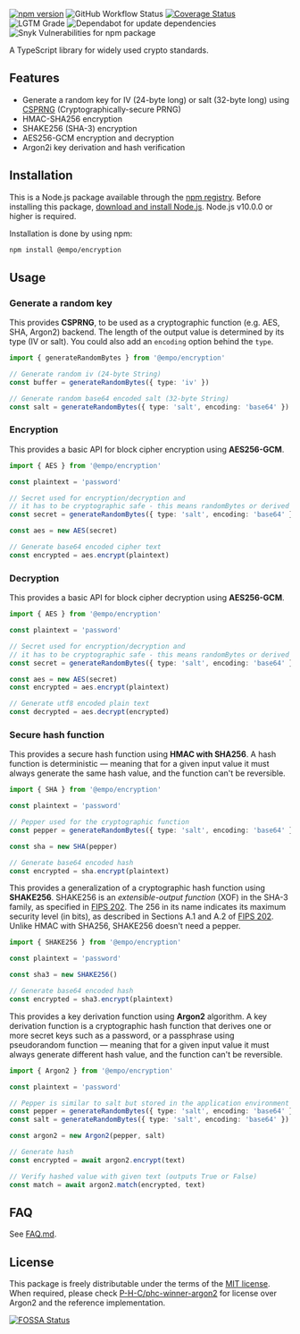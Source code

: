 [![npm version](https://badge.fury.io/js/%40empo%2Fencryption.svg)](https://badge.fury.io/js/%40empo%2Fencryption) ![GitHub Workflow Status](https://img.shields.io/github/workflow/status/empo-dev/encryption/build) [![Coverage Status](https://coveralls.io/repos/github/EMPO-dev/encryption/badge.svg?branch=master)](https://coveralls.io/github/EMPO-dev/encryption?branch=master) ![LGTM Grade](https://img.shields.io/lgtm/grade/javascript/github/EMPO-dev/encryption) ![Dependabot for update dependencies](https://badgen.net/dependabot/EMPO-dev/encryption?icon=dependabot) ![Snyk Vulnerabilities for npm package](https://img.shields.io/snyk/vulnerabilities/npm/@empo/encryption)

A TypeScript library for widely used crypto standards.

## Features

- Generate a random key for IV (24-byte long) or salt (32-byte long) using [CSPRNG](https://en.wikipedia.org/wiki/Cryptographically_secure_pseudorandom_number_generator) (Cryptographically-secure PRNG)
- HMAC-SHA256 encryption
- SHAKE256 (SHA-3) encryption
- AES256-GCM encryption and decryption
- Argon2i key derivation and hash verification

## Installation

This is a Node.js package available through the [npm registry](https://www.npmjs.com/). Before installing this package, [download and install Node.js](https://nodejs.org/en/download/). Node.js v10.0.0 or higher is required.

Installation is done by using npm:
```sh
npm install @empo/encryption
```

## Usage

### Generate a random key

This provides **CSPRNG**, to be used as a cryptographic function (e.g. AES, SHA, Argon2) backend. The length of the output value is determined by its type (IV or salt). You could also add an `encoding` option behind the `type`.

```ts
import { generateRandomBytes } from '@empo/encryption'

// Generate random iv (24-byte String)
const buffer = generateRandomBytes({ type: 'iv' })

// Generate random base64 encoded salt (32-byte String)
const salt = generateRandomBytes({ type: 'salt', encoding: 'base64' })
```

### Encryption

This provides a basic API for block cipher encryption using **AES256-GCM**.

```ts
import { AES } from '@empo/encryption'

const plaintext = 'password'

// Secret used for encryption/decryption and
// it has to be cryptographic safe - this means randomBytes or derived by PBKDF2 (for example)
const secret = generateRandomBytes({ type: 'salt', encoding: 'base64' })

const aes = new AES(secret)

// Generate base64 encoded cipher text
const encrypted = aes.encrypt(plaintext)
```

### Decryption

This provides a basic API for block cipher decryption using **AES256-GCM**.

```ts
import { AES } from '@empo/encryption'

const plaintext = 'password'

// Secret used for encryption/decryption and
// it has to be cryptographic safe - this means randomBytes or derived by PBKDF2 (for example)
const secret = generateRandomBytes({ type: 'salt', encoding: 'base64' })

const aes = new AES(secret)
const encrypted = aes.encrypt(plaintext)

// Generate utf8 encoded plain text
const decrypted = aes.decrypt(encrypted)
```

### Secure hash function

This provides a secure hash function using **HMAC with SHA256**. A hash function is deterministic — meaning that for a given input value it must always generate the same hash value, and the function can't be reversible.

```ts
import { SHA } from '@empo/encryption'

const plaintext = 'password'

// Pepper used for the cryptographic function
const pepper = generateRandomBytes({ type: 'salt', encoding: 'base64' })

const sha = new SHA(pepper)

// Generate base64 encoded hash
const encrypted = sha.encrypt(plaintext)
```

This provides a generalization of a cryptographic hash function using **SHAKE256**. SHAKE256 is an *extensible-output function* (XOF) in the SHA-3 family, as specified in [FIPS 202](https://nvlpubs.nist.gov/nistpubs/FIPS/NIST.FIPS.202.pdf). The 256 in its name indicates its maximum security level (in bits), as described in Sections A.1 and A.2 of [FIPS 202](https://nvlpubs.nist.gov/nistpubs/FIPS/NIST.FIPS.202.pdf). Unlike HMAC with SHA256, SHAKE256 doesn't need a pepper.

```ts
import { SHAKE256 } from '@empo/encryption'

const plaintext = 'password'

const sha3 = new SHAKE256()

// Generate base64 encoded hash
const encrypted = sha3.encrypt(plaintext)
```

This provides a key derivation function using **Argon2** algorithm. A key derivation function is a cryptographic hash function that derives one or more secret keys such as a password, or a passphrase using pseudorandom function — meaning that for a given input value it must always generate different hash value, and the function can't be reversible.

```ts
import { Argon2 } from '@empo/encryption'

const plaintext = 'password'

// Pepper is similar to salt but stored in the application environment variables, not in DB
const pepper = generateRandomBytes({ type: 'salt', encoding: 'base64' })
const salt = generateRandomBytes({ type: 'salt', encoding: 'base64' })

const argon2 = new Argon2(pepper, salt)

// Generate hash
const encrypted = await argon2.encrypt(text)

// Verify hashed value with given text (outputs True or False)
const match = await argon2.match(encrypted, text)
```

## FAQ

See [FAQ.md](https://github.com/EMPO-dev/encryption/blob/master/FAQ.md).

## License

This package is freely distributable under the terms of the [MIT license](https://github.com/EMPO-dev/encryption/blob/master/LICENSE). When required, please check [P-H-C/phc-winner-argon2](https://github.com/P-H-C/phc-winner-argon2) for license over Argon2 and the reference implementation.

[![FOSSA Status](https://app.fossa.com/api/projects/git%2Bgithub.com%2FEMPO-dev%2Fencryption.svg?type=large)](https://app.fossa.com/projects/git%2Bgithub.com%2FEMPO-dev%2Fencryption?ref=badge_large)